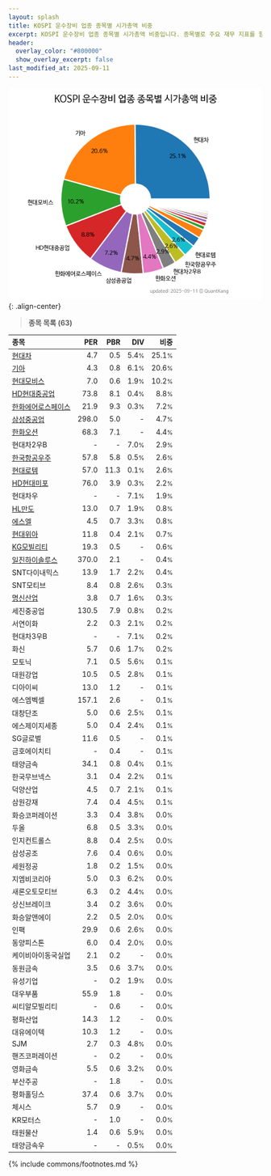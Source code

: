 ```yaml
---
layout: splash
title: KOSPI 운수장비 업종 종목별 시가총액 비중
excerpt: KOSPI 운수장비 업종 종목별 시가총액 비중입니다. 종목별로 주요 재무 지표를 함께 표시합니다.
header:
  overlay_color: "#800000"
  show_overlay_excerpt: false
last_modified_at: 2025-09-11
---
```



![KOSPI 운수장비 업종 종목별 시가총액 비중](/stats/sector/images/kospi_업종_운수장비_종목.png){: .align-center}


> **종목 목록 (63)**<a id="list"></a>

| **종목** | **PER** | **PBR** | **DIV** | **비중** |
| :------- | ------: | ------: | ------: | -------: |
| [현대차](/005380/) | 4.7 | 0.5 | 5.4<small>%</small> | 25.1<small>%</small> |
| [기아](/000270/) | 4.3 | 0.8 | 6.1<small>%</small> | 20.6<small>%</small> |
| [현대모비스](/012330/) | 7.0 | 0.6 | 1.9<small>%</small> | 10.2<small>%</small> |
| [HD현대중공업](/329180/) | 73.8 | 8.1 | 0.4<small>%</small> | 8.8<small>%</small> |
| [한화에어로스페이스](/012450/) | 21.9 | 9.3 | 0.3<small>%</small> | 7.2<small>%</small> |
| [삼성중공업](/010140/) | 298.0 | 5.0 | - | 4.7<small>%</small> |
| [한화오션](/042660/) | 68.3 | 7.1 | - | 4.4<small>%</small> |
| 현대차2우B | - | - | 7.0<small>%</small> | 2.9<small>%</small> |
| [한국항공우주](/047810/) | 57.8 | 5.8 | 0.5<small>%</small> | 2.6<small>%</small> |
| [현대로템](/064350/) | 57.0 | 11.3 | 0.1<small>%</small> | 2.6<small>%</small> |
| [HD현대미포](/010620/) | 76.0 | 3.9 | 0.3<small>%</small> | 2.2<small>%</small> |
| 현대차우 | - | - | 7.1<small>%</small> | 1.9<small>%</small> |
| [HL만도](/204320/) | 13.0 | 0.7 | 1.9<small>%</small> | 0.8<small>%</small> |
| [에스엘](/005850/) | 4.5 | 0.7 | 3.3<small>%</small> | 0.8<small>%</small> |
| [현대위아](/011210/) | 11.8 | 0.4 | 2.1<small>%</small> | 0.7<small>%</small> |
| [KG모빌리티](/003620/) | 19.3 | 0.5 | - | 0.6<small>%</small> |
| [일진하이솔루스](/271940/) | 370.0 | 2.1 | - | 0.4<small>%</small> |
| SNT다이내믹스 | 13.9 | 1.7 | 2.2<small>%</small> | 0.4<small>%</small> |
| SNT모티브 | 8.4 | 0.8 | 2.6<small>%</small> | 0.3<small>%</small> |
| [명신산업](/009900/) | 3.8 | 0.7 | 1.6<small>%</small> | 0.3<small>%</small> |
| 세진중공업 | 130.5 | 7.9 | 0.8<small>%</small> | 0.2<small>%</small> |
| 서연이화 | 2.2 | 0.3 | 2.1<small>%</small> | 0.2<small>%</small> |
| 현대차3우B | - | - | 7.1<small>%</small> | 0.2<small>%</small> |
| 화신 | 5.7 | 0.6 | 1.7<small>%</small> | 0.2<small>%</small> |
| 모토닉 | 7.1 | 0.5 | 5.6<small>%</small> | 0.1<small>%</small> |
| 대원강업 | 10.5 | 0.5 | 2.8<small>%</small> | 0.1<small>%</small> |
| 디아이씨 | 13.0 | 1.2 | - | 0.1<small>%</small> |
| 에스엠벡셀 | 157.1 | 2.6 | - | 0.1<small>%</small> |
| 대창단조 | 5.0 | 0.6 | 2.5<small>%</small> | 0.1<small>%</small> |
| 에스제이지세종 | 5.0 | 0.4 | 2.4<small>%</small> | 0.1<small>%</small> |
| SG글로벌 | 11.6 | 0.5 | - | 0.1<small>%</small> |
| 금호에이치티 | - | 0.4 | - | 0.1<small>%</small> |
| 태양금속 | 34.1 | 0.8 | 0.4<small>%</small> | 0.1<small>%</small> |
| 한국무브넥스 | 3.1 | 0.4 | 2.2<small>%</small> | 0.1<small>%</small> |
| 덕양산업 | 4.5 | 0.7 | 2.1<small>%</small> | 0.1<small>%</small> |
| 삼원강재 | 7.4 | 0.4 | 4.5<small>%</small> | 0.1<small>%</small> |
| 화승코퍼레이션 | 3.3 | 0.4 | 3.8<small>%</small> | 0.0<small>%</small> |
| 두올 | 6.8 | 0.5 | 3.3<small>%</small> | 0.0<small>%</small> |
| 인지컨트롤스 | 8.8 | 0.4 | 2.5<small>%</small> | 0.0<small>%</small> |
| 삼성공조 | 7.6 | 0.4 | 0.6<small>%</small> | 0.0<small>%</small> |
| 세원정공 | 1.8 | 0.2 | 1.5<small>%</small> | 0.0<small>%</small> |
| 지엠비코리아 | 5.0 | 0.3 | 6.2<small>%</small> | 0.0<small>%</small> |
| 새론오토모티브 | 6.3 | 0.2 | 4.4<small>%</small> | 0.0<small>%</small> |
| 상신브레이크 | 3.4 | 0.2 | 3.6<small>%</small> | 0.0<small>%</small> |
| 화승알앤에이 | 2.2 | 0.5 | 2.0<small>%</small> | 0.0<small>%</small> |
| 인팩 | 29.9 | 0.6 | 2.6<small>%</small> | 0.0<small>%</small> |
| 동양피스톤 | 6.0 | 0.4 | 2.0<small>%</small> | 0.0<small>%</small> |
| 케이비아이동국실업 | 2.1 | 0.2 | - | 0.0<small>%</small> |
| 동원금속 | 3.5 | 0.6 | 3.7<small>%</small> | 0.0<small>%</small> |
| 유성기업 | - | 0.2 | 1.9<small>%</small> | 0.0<small>%</small> |
| 대우부품 | 55.9 | 1.8 | - | 0.0<small>%</small> |
| 씨티알모빌리티 | - | 0.6 | - | 0.0<small>%</small> |
| 평화산업 | 14.3 | 1.2 | - | 0.0<small>%</small> |
| 대유에이텍 | 10.3 | 1.2 | - | 0.0<small>%</small> |
| SJM | 2.7 | 0.3 | 4.8<small>%</small> | 0.0<small>%</small> |
| 핸즈코퍼레이션 | - | 0.2 | - | 0.0<small>%</small> |
| 영화금속 | 5.5 | 0.6 | 3.2<small>%</small> | 0.0<small>%</small> |
| 부산주공 | - | 1.8 | - | 0.0<small>%</small> |
| 평화홀딩스 | 37.4 | 0.6 | 3.7<small>%</small> | 0.0<small>%</small> |
| 체시스 | 5.7 | 0.9 | - | 0.0<small>%</small> |
| KR모터스 | - | 1.0 | - | 0.0<small>%</small> |
| 태원물산 | 1.4 | 0.6 | 5.9<small>%</small> | 0.0<small>%</small> |
| 태양금속우 | - | - | 0.5<small>%</small> | 0.0<small>%</small> |

{% include commons/footnotes.md %}